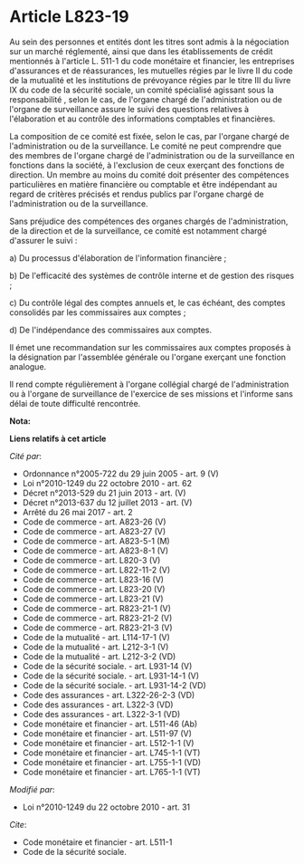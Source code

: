 # Article L823-19

Au sein des personnes et entités dont les titres sont admis à la négociation sur un marché réglementé, ainsi que dans les
établissements de crédit mentionnés à l'article L. 511-1 du code monétaire et financier, les entreprises d'assurances et de
réassurances, les mutuelles régies par le livre II du code de la mutualité et les institutions de prévoyance régies par le
titre III du livre IX du code de la sécurité sociale, un comité spécialisé agissant sous la responsabilité     , selon le
cas, de l'organe chargé de l'administration ou de l'organe de surveillance assure le suivi des questions relatives à
l'élaboration et au contrôle des informations comptables et financières. 

La composition de ce comité est fixée, selon le cas, par l'organe chargé de l'administration ou de la surveillance. Le comité
ne peut comprendre que des membres de l'organe chargé de l'administration ou de la surveillance en fonctions dans la société,
à l'exclusion de ceux exerçant des fonctions de direction. Un membre au moins du comité doit présenter des compétences
particulières en matière financière ou comptable et être indépendant au regard de critères précisés et rendus publics par
l'organe chargé de l'administration ou de la surveillance. 

Sans préjudice des compétences des organes chargés de l'administration, de la direction et de la surveillance, ce comité est
notamment chargé d'assurer le suivi : 

a) Du processus d'élaboration de l'information financière ; 

b) De l'efficacité des systèmes de contrôle interne et de gestion des risques ; 

c) Du contrôle légal des comptes annuels et, le cas échéant, des comptes consolidés par les commissaires aux comptes ; 

d) De l'indépendance des commissaires aux comptes. 

Il émet une recommandation sur les commissaires aux comptes proposés à la désignation par l'assemblée générale ou l'organe
exerçant une fonction analogue. 

Il rend compte régulièrement à l'organe collégial chargé de l'administration ou à l'organe de surveillance de l'exercice de
ses missions et l'informe sans délai de toute difficulté rencontrée.

**Nota:**



**Liens relatifs à cet article**

_Cité par_:

  - Ordonnance n°2005-722 du 29 juin 2005 - art. 9 (V)
  - Loi n°2010-1249 du 22 octobre 2010 - art. 62
  - Décret n°2013-529 du 21 juin 2013 - art. (V)
  - Décret n°2013-637 du 12 juillet 2013 - art. (V)
  - Arrêté du 26 mai 2017 - art. 2
  - Code de commerce - art. A823-26 (V)
  - Code de commerce - art. A823-27 (V)
  - Code de commerce - art. A823-5-1 (M)
  - Code de commerce - art. A823-8-1 (V)
  - Code de commerce - art. L820-3 (V)
  - Code de commerce - art. L822-11-2 (V)
  - Code de commerce - art. L823-16 (V)
  - Code de commerce - art. L823-20 (V)
  - Code de commerce - art. L823-21 (V)
  - Code de commerce - art. R823-21-1 (V)
  - Code de commerce - art. R823-21-2 (V)
  - Code de commerce - art. R823-21-3 (V)
  - Code de la mutualité - art. L114-17-1 (V)
  - Code de la mutualité - art. L212-3-1 (V)
  - Code de la mutualité - art. L212-3-2 (VD)
  - Code de la sécurité sociale. - art. L931-14 (V)
  - Code de la sécurité sociale. - art. L931-14-1 (V)
  - Code de la sécurité sociale. - art. L931-14-2 (VD)
  - Code des assurances - art. L322-26-2-3 (VD)
  - Code des assurances - art. L322-3 (VD)
  - Code des assurances - art. L322-3-1 (VD)
  - Code monétaire et financier - art. L511-46 (Ab)
  - Code monétaire et financier - art. L511-97 (V)
  - Code monétaire et financier - art. L512-1-1 (V)
  - Code monétaire et financier - art. L745-1-1 (VT)
  - Code monétaire et financier - art. L755-1-1 (VD)
  - Code monétaire et financier - art. L765-1-1 (VT)

_Modifié par_:

  - Loi n°2010-1249 du 22 octobre 2010 - art. 31

_Cite_:

  - Code monétaire et financier - art. L511-1
  - Code de la sécurité sociale.
